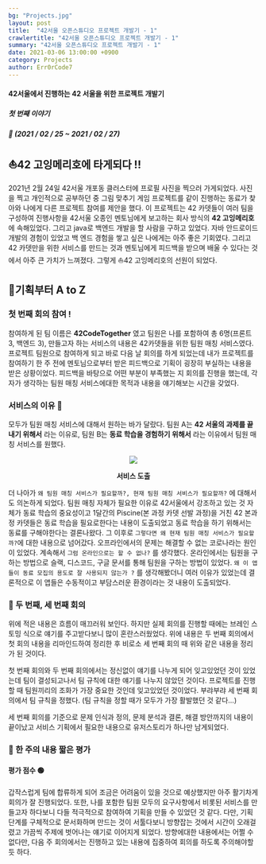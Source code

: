 ```yaml
---
bg: "Projects.jpg"
layout: post
title:  "42서울 오픈스튜디오 프로젝트 개발기 - 1"
crawlertitle: "42서울 오픈스튜디오 프로젝트 개발기 - 1"
summary: "42서울 오픈스튜디오 프로젝트 개발기 - 1"
date: 2021-03-06 13:00:00 +0900
category: Projects
author: Err0rCode7
---
```


#### 42서울에서 진행하는 42 서울을 위한 프로젝트 개발기
##### 첫 번째 이야기
##### 📅 (2021 / 02 / 25 ~ 2021 / 02 / 27)

## ⛵️42 고잉메리호에 타게되다 !!

2021년 2월 24일 42서울 개포동 클러스터에 프로필 사진을 찍으러 가게되었다. 사진을 찍고 개인적으로 공부하던 중 그림 맞추기 게임 프로젝트를 같이 진행하는 동료가 찾아와 나에게 다른 프로젝트 참여를 제안을 했다. 이 프로젝트는 42 카뎃들이 여러 팀을 구성하여 진행사항을 42서울 오종인 멘토님에게 보고하는 회사 방식의 **42 고잉메리호**에 속해있었다. 그리고 java로 백엔드 개발을 할 사람을 구하고 있었다. 자바 안드로이드 개발의 경험이 있었고 백 엔드 경험을 쌓고 싶은 나에게는 아주 좋은 기회였다. 그리고 42 카뎃만을 위한 서비스를 만드는 것과 멘토님에게 피드백을 받으며 배울 수 있다는 것에서 아주 큰 가치가 느껴졌다. 그렇게 ⛵️42 고잉메리호의 선원이 되었다.

## 🌱기획부터 A to Z

### 첫 번째 회의 참여 !

참여하게 된 팀 이름은 **42CodeTogether** 였고 팀원은 나를 포함하여 총 6명(프론트 3, 백엔드 3), 만들고자 하는 서비스의 내용은 42카뎃들을 위한 팀원 매칭 서비스였다. 프로젝트 팀원으로 참여하게 되고 바로 다음 날 회의를 하게 되었는데 내가 프로젝트를 참여하기 한 주 전에 멘토님으로부터 받은 피드백으로 기획이 굉장히 부실하는 내용을 받은 상황이었다. 피드백을 바탕으로 어떤 부분이 부족했는 지 회의를 진행을 했는데, 각자가 생각하는 팀원 매칭 서비스에대한 목적과 내용을 얘기해보는 시간을 갖었다.

### 서비스의 이유 🌼
모두가 팀원 매칭 서비스에 대해서 원하는 바가 달랐다. 팀원 A는 **42 서울의 과제를 끝내기 위해서** 라는 이유로, 팀원 B는 **동료 학습을 경험하기 위해서** 라는 이유에서 팀원 매칭 서비스를 원했다.

<p align="center">
<img src="https://user-images.githubusercontent.com/48249549/110199095-f591c800-7e99-11eb-9bd3-7bf868bdce84.png">
<p style="font-weight:bold" align="center">서비스 도출</p>
</p>

더 나아가 `왜 팀원 매칭 서비스가 필요할까?, 현재 팀원 매칭 서비스가 필요할까?` 에 대해서도 의논하게 되었다. 팀원 매칭 자체가 필요한 이유로 42서울에서 강조하고 있는 것 자체가 동료 학습의 중요성이고 1달간의 Piscine(본 과정 카뎃 선발 과정)을 거친 42 본과정 카뎃들은 동료 학습을 필요로한다는 내용이 도출되었고 동료 학습을 하기 위해서는 동료를 구해야한다는 결론나왔다. 그 이후로 `그렇다면 왜 현재 팀원 매칭 서비스가 필요할까?`에 대한 내용으로 넘어갔다. 오프라인에서의 문제는 해결할 수 없는 코로나라는 원인이 있었다. 계속해서 `그럼 온라인으로는 할 수 없나?` 를 생각했다. 온라인에서는 팀원을 구하는 방법으로 슬랙, 디스코드, 구글 문서를 통해 팀원을 구하는 방법이 있었다. `왜 이 앱들이 동료 모집의 용도로 잘 사용되지 않는가 ?` 를 생각해봤더니 여러 이유가 있었는데 결론적으로 이 앱들은 수동적이고 부담스러운 환경이라는 것 내용이 도출되었다.

### 📄 두 번째, 세 번째 회의

위에 적은 내용은 흐름이 매끄러워 보인다. 하지만 실제 회의를 진행할 때에는 브레인 스토밍 식으로 얘기를 주고받다보니 많이 혼란스러웠었다. 위에 내용은 두 번째 회의에서 첫 회의 내용을 리마인드하여 정리한 후 비로소 세 번째 회의 때 위와 같은 내용을 정리가 된 것이다.

첫 번째 회의와 두 번째 회의에서는 정신없이 얘기를 나누게 되어 잊고있었던 것이 있었는데 팀이 결성되고나서 팀 규칙에 대한 얘기를 나누지 않았던 것이다. 프로젝트를 진행할 때 팀원끼리의 조화가 가장 중요한 것인데 잊고있었던 것이었다. 부랴부랴 세 번째 회의에서 팀 규칙을 정했다. (팀 규칙을 정할 때가 모두가 가장 활발했던 것 같다...)

세 번째 회의를 기준으로 문제 인식과 정의, 문제 분석과 결론, 해결 방안까지의 내용이 끝이났고 서비스 기획에서 필요한 내용으로 유저스토리가 하나만 남게되었다.

### 🚦 한 주의 내용 짧은 평가

#### 평가 점수 🟢

갑작스럽게 팀에 합류하게 되어 조금은 어려움이 있을 것으로 예상했지만 아주 활기차게 회의가 잘 진행되었다. 또한, 나를 포함한 팀원 모두의 요구사항에서 비롯된 서비스를 만들고자 하다보니 다들 적극적으로 참여하여 기획을 만들 수 있었던 것 같다. 다만, 기획 단계를 구체적으로 문서화하며 만드는 것이 서툴다보니 방향잡는 것에서 시간이 오래걸렸고 가끔씩 주제에 벗어나는 얘기로 이어지게 되었다. 방향에대한 내용에서는 어쩔 수 없다만, 다음 주 회의에서는 진행하고 있는 내용에 집중하여 회의를 하도록 주의해야할 듯 하다.